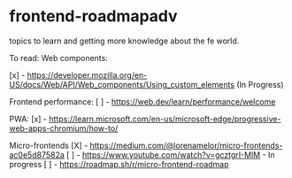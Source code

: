 # frontend-roadmapadv
topics to learn and getting more knowledge about the fe world.


To read:
Web components:

[x] - https://developer.mozilla.org/en-US/docs/Web/API/Web_components/Using_custom_elements (In Progress)

Frontend performance:
[ ] - https://web.dev/learn/performance/welcome


PWA: 
[x] - https://learn.microsoft.com/en-us/microsoft-edge/progressive-web-apps-chromium/how-to/


Micro-frontends
[X] - https://medium.com/@lorenamelor/micro-frontends-ac0e5d87582a
[ ] - https://www.youtube.com/watch?v=gcztgrI-MlM - In progress
[ ] - https://roadmap.sh/r/micro-frontend-roadmap